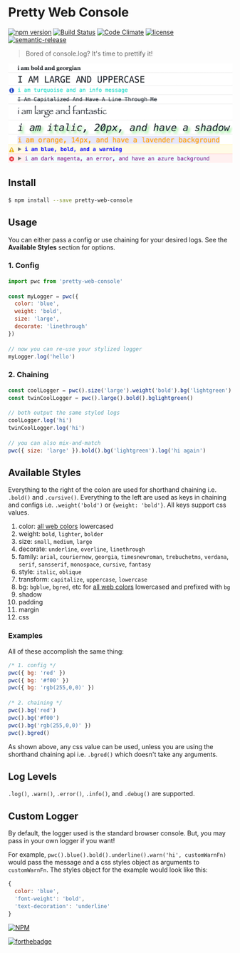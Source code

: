 # Pretty Web Console

[![npm version](https://badge.fury.io/js/pretty-web-console.svg)](https://www.npmjs.com/package/pretty-web-console)
[![Build Status](https://travis-ci.org/bbmoz/pretty-web-console.svg)](https://travis-ci.org/bbmoz/pretty-web-console)
[![Code Climate](https://codeclimate.com/github/bbmoz/pretty-web-console/badges/gpa.svg)](https://codeclimate.com/github/bbmoz/pretty-web-console)
[![license](https://img.shields.io/badge/license-MIT-blue.svg)](https://github.com/bbmoz/pretty-web-console/blob/master/LICENSE)
[![semantic-release](https://img.shields.io/badge/%20%20%F0%9F%93%A6%F0%9F%9A%80-semantic--release-e10079.svg)](https://docs.google.com/document/d/1QrDFcIiPjSLDn3EL15IJygNPiHORgU1_OOAqWjiDU5Y/edit#heading=h.em2hiij8p46d)

> Bored of console.log? It's time to prettify it!

![example](/media/example.png)

## Install

```bash
$ npm install --save pretty-web-console
```

## Usage

You can either pass a config or use chaining for your desired logs. See the **Available Styles** section for options.

### 1. Config

```javascript
import pwc from 'pretty-web-console'

const myLogger = pwc({
  color: 'blue',
  weight: 'bold',
  size: 'large',
  decorate: 'linethrough'
})

// now you can re-use your stylized logger
myLogger.log('hello')
```

### 2. Chaining

```javascript
const coolLogger = pwc().size('large').weight('bold').bg('lightgreen')
const twinCoolLogger = pwc().large().bold().bglightgreen()

// both output the same styled logs
coolLogger.log('hi')
twinCoolLogger.log('hi')

// you can also mix-and-match
pwc({ size: 'large' }).bold().bg('lightgreen').log('hi again')
```

## Available Styles

Everything to the right of the colon are used for shorthand chaining i.e. `.bold()` and `.cursive()`. Everything to the left are used as keys in chaining and configs i.e. `.weight('bold')` or `{weight: 'bold'}`. All keys support css values.

1. color: [all web colors](https://en.wikipedia.org/wiki/Web_colors#X11_color_names) lowercased
1. weight: `bold`, `lighter`, `bolder`
1. size: `small`, `medium`, `large`
1. decorate: `underline`, `overline`, `linethrough`
1. family: `arial`, `couriernew`, `georgia`, `timesnewroman`, `trebuchetms`, `verdana`, `serif`, `sansserif`, `monospace`, `cursive`, `fantasy`
1. style: `italic`, `oblique`
1. transform: `capitalize`, `uppercase`, `lowercase`
1. bg: `bgblue`, `bgred`, etc for [all web colors](https://en.wikipedia.org/wiki/Web_colors#X11_color_names) lowercased and prefixed with `bg`
1. shadow
1. padding
1. margin
1. css

### Examples

All of these accomplish the same thing:

```javascript
/* 1. config */
pwc({ bg: 'red' })
pwc({ bg: '#f00' })
pwc({ bg: 'rgb(255,0,0)' })

/* 2. chaining */
pwc().bg('red')
pwc().bg('#f00')
pwc().bg('rgb(255,0,0)' })
pwc().bgred()
```

As shown above, any css value can be used, unless you are using the shorthand chaining api i.e. `.bgred()` which doesn't take any arguments.

## Log Levels

`.log()`, `.warn()`, `.error()`, `.info()`, and `.debug()` are supported.

## Custom Logger

By default, the logger used is the standard browser console. But, you may pass in your own logger if you want!

For example, `pwc().blue().bold().underline().warn('hi', customWarnFn)` would pass the message and a css styles object as arguments to `customWarnFn`. The styles object for the example would look like this:

```javascript
{
  color: 'blue',
  'font-weight': 'bold',
  'text-decoration': 'underline'
}
```

[![NPM](https://nodei.co/npm/pretty-web-console.png?compact=true)](https://www.npmjs.com/package/pretty-web-console)

[![forthebadge](http://forthebadge.com/images/badges/built-with-love.svg)](https://github.com/bbmoz/pretty-web-console)
